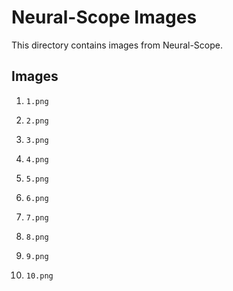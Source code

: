 # Neural-Scope Images

This directory contains images from Neural-Scope.

## Images

1.  `1.png`


2.  `2.png`


3.  `3.png`


4.  `4.png`


5.  `5.png`


6.  `6.png`


7.  `7.png`


8.  `8.png`


9.  `9.png`


10.  `10.png`





